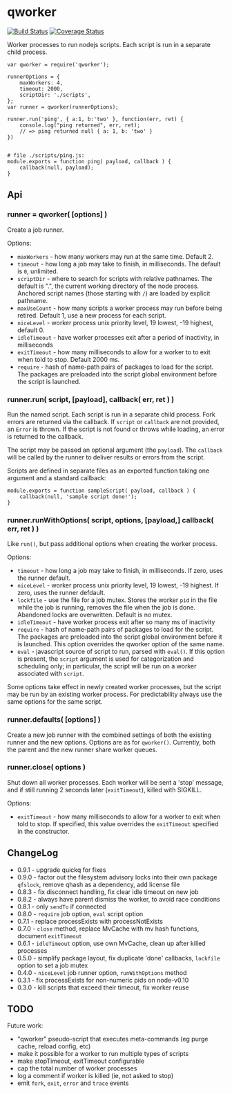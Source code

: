 qworker
=======

[![Build Status](https://api.travis-ci.org/andrasq/node-qworker.svg?branch=master)](https://travis-ci.org/andrasq/node-qworker?branch=master)
[![Coverage Status](https://coveralls.io/repos/github/andrasq/node-qworker/badge.svg?branch=master)](https://coveralls.io/github/andrasq/node-qworker?branch=master)


Worker processes to run nodejs scripts.  Each script is run in a separate child process.

    var qworker = require('qworker');

    runnerOptions = {
        maxWorkers: 4,
        timeout: 2000,
        scriptDir: './scripts',
    };
    var runner = qworker(runnerOptions);

    runner.run('ping', { a:1, b:'two' }, function(err, ret) {
        console.log("ping returned", err, ret);
        // => ping returned null { a: 1, b: 'two' }
    })


    # file ./scripts/ping.js:
    module.exports = function ping( payload, callback ) {
        callback(null, payload);
    }


## Api

### runner = qworker( [options] )

Create a job runner.

Options:
- `maxWorkers` - how many workers may run at the same time.  Default 2.
- `timeout` - how long a job may take to finish, in milliseconds.
  The default is `0`, unlimited.
- `scriptDir` - where to search for scripts with relative pathnames.
  The default is ".", the current working directory of the node process.
  Anchored script names (those starting with `/`) are loaded by explicit pathname.
- `maxUseCount` - how many scripts a worker process may run before being retired.
  Default 1, use a new process for each script.
- `niceLevel` - worker process unix priority level, 19 lowest, -19 highest, default 0.
- `idleTimeout` - have worker processes exit after a period of inactivity, in milliseconds
- `exitTimeout` - how many milliseconds to allow for a worker to to exit when told to stop.
  Default 2000 ms.
- `require` - hash of name-path pairs of packages to load for the script.
  The packages are preloaded into the script global environment before the script is launched.

### runner.run( script, [payload], callback( err, ret ) )

Run the named script.  Each script is run in a separate child process.  Fork errors
are returned via the callback.  If `script` or `callback` are not provided, an `Error`
is thrown.  If the script is not found or throws while loading, an error is returned
to the callback.

The script may be passed an optional argument (the `payload`).  The `callback` will be
called by the runner to deliver results or errors from the script.

Scripts are defined in separate files as an exported function taking one argument and
a standard callback:

    module.exports = function sampleScript( payload, callback ) {
        callback(null, 'sample script done!');
    }

### runner.runWithOptions( script, options, [payload,] callback( err, ret ) )

Like `run()`, but pass additional options when creating the worker process.

Options:
- `timeout` - how long a job may take to finish, in milliseconds.
  If zero, uses the runner default.
- `niceLevel` - worker process unix priority level, 19 lowest, -19 highest.
  If zero, uses the runner defdault.
- `lockfile` - use the file for a job mutex.  Stores the worker `pid` in the file
  while the job is running, removes the file when the job is done.  Abandoned locks
  are overwritten.  Default is no mutex.
- `idleTimeout` - have worker process exit after so many ms of inactivity
- `require` - hash of name-path pairs of packages to load for the script.
  The packages are preloaded into the script global environment before it is launched.
  This option overrides the qworker option of the same name.
- `eval` - javascript source of script to run, parsed with `eval()`.  If this option
  is present, the `script` argument is used for categorization and scheduling only;
  in particular, the script will be run on a worker associated with `script`.

Some options take effect in newly created worker processes, but the script may be run
by an existing worker process.  For predictability always use the same options for the
same script.

### runner.defaults( [options] )

Create a new job runner with the combined settings of both the existing runner and the
new options.  Options are as for `qworker()`.  Currently, both the parent and the new
runner share worker queues.

### runner.close( options )

Shut down all worker processes.  Each worker will be sent a 'stop' message, and if still
running 2 seconds later (`exitTimeout`), killed with SIGKILL.

Options:
- `exitTimeout` - how many milliseconds to allow for a worker to exit when told to stop.
  If specified, this value overrides the `exitTimeout` specified in the constructor.


## ChangeLog

- 0.9.1 - upgrade quickq for fixes
- 0.9.0 - factor out the filesystem advisory locks into their own package `qfslock`,
          remove qhash as a dependency, add license file
- 0.8.3 - fix disconnect handling, fix clear idle timeout on new job
- 0.8.2 - always have parent dismiss the worker, to avoid race conditions
- 0.8.1 - only `sendTo` if connected
- 0.8.0 - `require` job option, `eval` script option
- 0.7.1 - replace processExists with processNotExists
- 0.7.0 - `close` method, replace MvCache with mv hash functions, document `exitTimeout`
- 0.6.1 - `idleTimeout` option, use own MvCache, clean up after killed processes
- 0.5.0 - simplify package layout, fix duplicate 'done' callbacks, `lockfile` option to set a job mutex
- 0.4.0 - `niceLevel` job runner option, `runWithOptions` method
- 0.3.1 - fix processExists for non-numeric pids on node-v0.10
- 0.3.0 - kill scripts that exceed their timeout, fix worker reuse

## TODO

Future work:
- "qworker" pseudo-script that executes meta-commands (eg purge cache, reload config, etc)
- make it possible for a worker to run multiple types of scripts
- make stopTimeout, exitTimeout configurable
- cap the total number of worker processes
- log a comment if worker is killed (ie, not asked to stop)
- emit `fork`, `exit`, `error` and `trace` events
